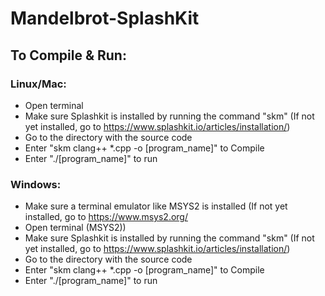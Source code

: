 # Mandelbrot-SplashKit

## To Compile & Run:
### Linux/Mac: 
- Open terminal 
- Make sure Splashkit is installed by running the command "skm" (If not yet installed, go to https://www.splashkit.io/articles/installation/)
- Go to the directory with the source code 
- Enter "skm clang++ *.cpp  -o [program_name]" to Compile
- Enter "./[program_name]" to run

### Windows: 
- Make sure a terminal emulator like MSYS2 is installed (If not yet installed, go to https://www.msys2.org/
- Open terminal (MSYS2))
- Make sure Splashkit is installed by running the command "skm" (If not yet installed, go to https://www.splashkit.io/articles/installation/)
- Go to the directory with the source code 
- Enter "skm clang++ *.cpp  -o [program_name]" to Compile
- Enter "./[program_name]" to run
